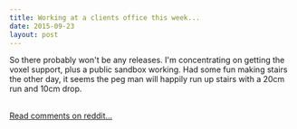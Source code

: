 ```yaml
---
title: Working at a clients office this week...
date: 2015-09-23
layout: post
---
```

<div class="md"><p>So there probably won&#39;t be any releases. I&#39;m concentrating on getting the voxel support, plus a public sandbox working. Had some fun making stairs the other day, it seems the peg man will happily run up stairs with a 20cm run and 10cm drop.</p>
</div><br /><a href='https://www.reddit.com/r/scenevr/comments/3lzij5/working_at_a_clients_office_this_week/'>Read comments on reddit...</a>